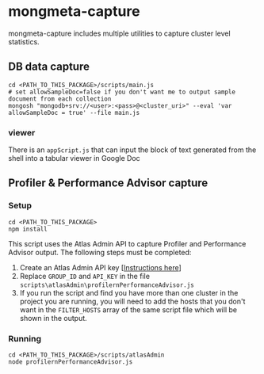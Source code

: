 # mongmeta-capture
mongmeta-capture includes multiple utilities to capture cluster level statistics.

## DB data capture
```shell
cd <PATH_TO_THIS_PACKAGE>/scripts/main.js
# set allowSampleDoc=false if you don't want me to output sample document from each collection
mongosh "mongodb+srv://<user>:<pass>@<cluster_uri>" --eval 'var allowSampleDoc = true' --file main.js
```

### viewer
There is an `appScript.js` that can input the block of text generated from the shell into a tabular viewer in Google Doc

## Profiler & Performance Advisor capture
### Setup

```shell
cd <PATH_TO_THIS_PACKAGE>
npm install
```
This script uses the Atlas Admin API to capture Profiler and Performance Advisor output. The following steps must be completed:
1. Create an Atlas Admin API key [[Instructions here](https://www.mongodb.com/docs/atlas/configure-api-access/)]
2. Replace `GROUP_ID` and `API_KEY` in the file `scripts\atlasAdmin\profilernPerformanceAdvisor.js`
3. If you run the script and find you have more than one cluster in the project you are running, you will need to add the hosts that you don't want in the `FILTER_HOSTS` array of the same script file which will be shown in the output. 


### Running
```shell
cd <PATH_TO_THIS_PACKAGE>/scripts/atlasAdmin
node profilernPerformanceAdvisor.js
```